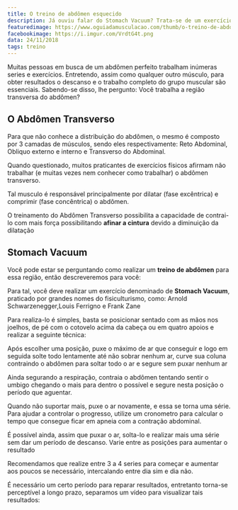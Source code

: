 ```yaml
---
title: O treino de abdômen esquecido
description: Já ouviu falar do Stomach Vacuum? Trata-se de um exercício de treino de abdômen para gerar hipertrofia na região transversal, responsável pela dilatação.
featuredimage: https://www.oguiadamusculacao.com/thumb/o-treino-de-abdomen-esquecido.png
facebookimage: https://i.imgur.com/VrdtG4t.png
data: 24/11/2018
tags: treino
---
```

<p>Muitas pessoas em busca de um abdômen perfeito trabalham inúmeras series e exercícios. Entretendo, assim como qualquer outro músculo, para obter resultados o descanso e o trabalho completo do grupo muscular são essenciais. Sabendo-se disso, lhe pergunto: Você trabalha a região transversa do abdômen?</p><!--more-->
<h2>O Abdômen Transverso</h2>
<p>Para que não conhece a distribuição do abdômen, o mesmo é composto por 3 camadas de músculos, sendo eles respectivamente: Reto Abdominal, Obliquo externo e interno e Transverso do Abdominal.</p>
<p>Quando questionado, muitos praticantes de exercícios físicos afirmam não trabalhar (e muitas vezes nem conhecer como trabalhar) o abdômen transverso.</p>
<p>Tal musculo é responsável principalmente por dilatar (fase excêntrica) e comprimir (fase concêntrica) o abdômen.</p>
<p>O treinamento do Abdômen Transverso possibilita a capacidade de contrai-lo com mais força possibilitando <b>afinar a cintura</b> devido a diminuição da dilatação</p>
<center><amp-img class="post-image" width="600px" height="343px" layout="responsive" src="https://i.imgur.com/Dzyt5Tx.png" alt="Distribuição muscular do abdômen"/></amp-img></center>
<h2>Stomach Vacuum</h2>
<p>Você pode estar se perguntando como realizar um <b>treino de abdômen</b> para essa região, então descreveremos para você:</p>
<p>Para tal, você deve realizar um exercício denominado de <b>Stomach Vacuum</b>, praticado por grandes nomes do fisiculturismo, como: Arnold Schwarzenegger,Louis Ferrigno e Frank Zane
<center><amp-img class="post-image" width="650px" height="250px" layout="responsive" src="https://i.imgur.com/M4qnUqt.png" alt="Fisiculturistas com stomach vacuum"/></amp-img></center>
<p>Para realiza-lo é simples, basta se posicionar sentado com as mãos nos joelhos, de pé com o cotovelo acima da cabeça ou em quatro apoios e realizar a seguinte técnica:</p>
<p>Após escolher uma posição, puxe o máximo de ar que conseguir e logo em seguida solte todo lentamente até não sobrar nenhum ar, curve sua coluna contraindo o abdômen para soltar todo o ar e segure sem puxar nenhum ar</p>
<p>Ainda segurando a respiração, contraia o abdômen tentando sentir o umbigo chegando o mais para dentro o possível e segure nesta posição o período que aguentar.</p>
<p>Quando não suportar mais, puxe o ar novamente, e essa se torna uma série. Para ajudar a controlar o progresso, utilize um cronometro para calcular o tempo que consegue ficar em apneia com a contração abdominal.</p>
<p>É possível ainda, assim que puxar o ar, solta-lo e realizar mais uma série sem dar um período de descanso. Varie entre as posições para aumentar o resultado</p>
<center><amp-img class="post-image" width="907px" height="346px" layout="responsive" src="https://i.imgur.com/JPDjkc1.png" alt="Fisiculturistas com stomach vacuum"/></amp-img></center>
<p>Recomendamos que realize entre 3 a 4 series para começar e aumentar aos poucos se necessário, intercalando entre dia sim e dia não.</p>
<p>É necessário um certo período para reparar resultados, entretanto torna-se perceptível a longo prazo, separamos um vídeo para visualizar tais resultados:</p>
<center>
<amp-iframe width="200" height="100"
    sandbox="allow-scripts allow-same-origin"
    layout="responsive"
    frameborder="0"
    src="https://www.youtube.com/embed/0oBYVQvNjaA">
</amp-iframe>
</center>
<!-- Marcação JSON-LD gerada pelo Assistente de marcação para dados estruturados do Google. --> <script type="application/ld+json"> { "@context" : "http://schema.org", "@type" : "Article", "headline" : "O treino de abdômen esquecido", "publisher":{"@type":"Organization","name":"Guia da Musculação","logo":{"@type":"ImageObject","url":"https://i.imgur.com/KYTMFEL.png"}}, "mainEntityOfPage" : "https://www.oguiadamusculacao.com/o-treino-de-abdomen-esquecido/", "dateModified" : "2018-11-24", "name" : "O treino de abdômen esquecido", "author" : { "@type" : "Person", "name" : "David Menezes" }, "datePublished" : "2018-11-23", "image" : "https://www.oguiadamusculacao.com/thumb/o-treino-de-abdomen-esquecido.png", "articleSection" : [ "Muitas pessoas em busca de um abdômen perfeito trabalham inúmeras series e exercícios. Entretendo, assim como qualquer outro músculo, para obter resultados o descanso e o trabalho completo do grupo muscular são essenciais. Sabendo-se disso, lhe pergunto: Você trabalha a região transversa do abdômen?", "O Abdômen Transverso Para que não conhece a distribuição do abdômen, o mesmo é composto por 3 camadas de músculos, sendo eles respectivamente: Reto Abdominal, Obliquo externo e interno e Transverso do Abdominal. Quando questionado, muitos praticantes de exercícios físicos afirmam não trabalhar (e muitas vezes nem conhecer como trabalhar) o abdômen transverso. Tal musculo é responsável principalmente por dilatar (fase excêntrica) e comprimir (fase concêntrica) o abdômen. O treinamento do Abdômen Transverso possibilita a capacidade de contrai-lo com mais força possibilitando afinar a cintura devido a diminuição da dilatação", "Stomach Vacuum Você pode estar se perguntando como realizar um treino de abdômen para essa região, então descreveremos para você: Para tal, você deve realizar um exercício denominado de Stomach Vacuum, praticado por grandes nomes do fisiculturismo, como: Arnold Schwarzenegger,Louis Ferrigno e Frank Zane [Fisiculturistas com stomach vacuum] Para realiza-lo é simples, basta se posicionar sentado com as mãos nos joelhos, de pé com o cotovelo acima da cabeça ou em quatro apoios e realizar a seguinte técnica: Após escolher uma posição, puxe o máximo de ar que conseguir e logo em seguida solte todo lentamente até não sobrar nenhum ar, curve sua coluna contraindo o abdômen para soltar todo o ar e segure sem puxar nenhum ar Ainda segurando a respiração, contraia o abdômen tentando sentir o umbigo chegando o mais para dentro o possível e segure nesta posição o período que aguentar. Quando não suportar mais, puxe o ar novamente, e essa se torna uma série. Para ajudar a controlar o progresso, utilize um cronometro para calcular o tempo que consegue ficar em apneia com a contração abdominal. É possível ainda, assim que puxar o ar, solta-lo e realizar mais uma série sem dar um período de descanso. Varie entre as posições para aumentar o resultado [Fisiculturistas com stomach vacuum] Recomendamos que realize entre 3 a 4 series para começar e aumentar aos poucos se necessário, intercalando entre dia sim e dia não. É necessário um certo período para reparar resultados, entretanto torna-se perceptível a longo prazo, separamos um vídeo para visualizar tais resultados:" ] } </script>
